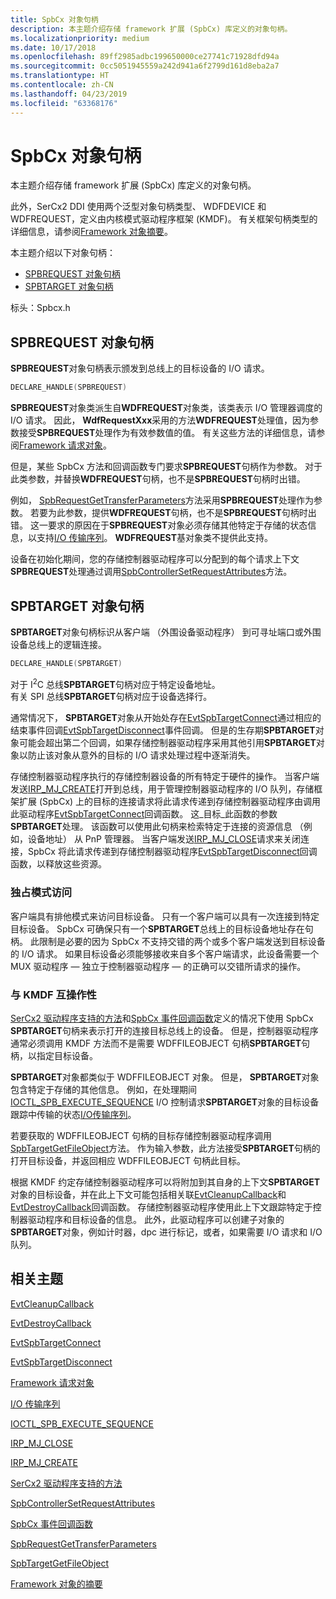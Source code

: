 ```yaml
---
title: SpbCx 对象句柄
description: 本主题介绍存储 framework 扩展 (SpbCx) 库定义的对象句柄。
ms.localizationpriority: medium
ms.date: 10/17/2018
ms.openlocfilehash: 89ff2985adbc199650000ce27741c71928dfd94a
ms.sourcegitcommit: 0cc5051945559a242d941a6f2799d161d8eba2a7
ms.translationtype: HT
ms.contentlocale: zh-CN
ms.lasthandoff: 04/23/2019
ms.locfileid: "63368176"
---
```

# <a name="spbcx-object-handles"></a>SpbCx 对象句柄
本主题介绍存储 framework 扩展 (SpbCx) 库定义的对象句柄。 

此外，SerCx2 DDI 使用两个泛型对象句柄类型、 WDFDEVICE 和 WDFREQUEST，定义由内核模式驱动程序框架 (KMDF)。 有关框架句柄类型的详细信息，请参阅[Framework 对象摘要](https://docs.microsoft.com/windows-hardware/drivers/wdf/summary-of-framework-objects)。

本主题介绍以下对象句柄：

* [SPBREQUEST 对象句柄](#SPBREQUEST)
* [SPBTARGET 对象句柄](#SPBTARGET)

标头：Spbcx.h

##  <a name="spbrequest-object-handle"></a>SPBREQUEST 对象句柄
**SPBREQUEST**对象句柄表示颁发到总线上的目标设备的 I/O 请求。

```cpp
DECLARE_HANDLE(SPBREQUEST)
```

**SPBREQUEST**对象类派生自**WDFREQUEST**对象类，该类表示 I/O 管理器调度的 I/O 请求。 因此， **WdfRequestXxx**采用的方法**WDFREQUEST**处理值，因为参数接受**SPBREQUEST**处理作为有效参数值的值。 有关这些方法的详细信息，请参阅[Framework 请求对象](https://docs.microsoft.com/windows-hardware/drivers/wdf/framework-request-objects)。

但是，某些 SpbCx 方法和回调函数专门要求**SPBREQUEST**句柄作为参数。 对于此类参数，并替换**WDFREQUEST**句柄，也不是**SPBREQUEST**句柄时出错。

例如， [SpbRequestGetTransferParameters](https://msdn.microsoft.com/library/windows/hardware/hh450924)方法采用**SPBREQUEST**处理作为参数。 若要为此参数，提供**WDFREQUEST**句柄，也不是**SPBREQUEST**句柄时出错。 这一要求的原因在于**SPBREQUEST**对象必须存储其他特定于存储的状态信息，以支持[I/O 传输序列](https://docs.microsoft.com/windows-hardware/drivers/spb/i-o-transfer-sequences)。 **WDFREQUEST**基对象类不提供此支持。

设备在初始化期间，您的存储控制器驱动程序可以分配到的每个请求上下文**SPBREQUEST**处理通过调用[SpbControllerSetRequestAttributes](https://msdn.microsoft.com/library/windows/hardware/hh450908)方法。
  
##  <a name="spbtarget-object-handle"></a>SPBTARGET 对象句柄
**SPBTARGET**对象句柄标识从客户端 （外围设备驱动程序） 到可寻址端口或外围设备总线上的逻辑连接。
   
   ```cpp
   DECLARE_HANDLE(SPBTARGET)
   ```
对于 I<sup>2</sup>C 总线**SPBTARGET**句柄对应于特定设备地址。  
有关 SPI 总线**SPBTARGET**句柄对应于设备选择行。

通常情况下， **SPBTARGET**对象从开始处存在[EvtSpbTargetConnect](https://msdn.microsoft.com/library/windows/hardware/hh450818)通过相应的结束事件回调[EvtSpbTargetDisconnect](https://msdn.microsoft.com/library/windows/hardware/hh450820)事件回调。 但是的生存期**SPBTARGET**对象可能会超出第二个回调，如果存储控制器驱动程序采用其他引用**SPBTARGET**对象以防止该对象从意外的目标的 I/O 请求处理过程中逐渐消失。

存储控制器驱动程序执行的存储控制器设备的所有特定于硬件的操作。 当客户端发送[IRP_MJ_CREATE](https://msdn.microsoft.com/library/windows/hardware/ff548630)打开到总线，用于管理控制器驱动程序的 I/O 队列，存储框架扩展 (SpbCx) 上的目标的连接请求将此请求传递到存储控制器驱动程序由调用此驱动程序[EvtSpbTargetConnect](https://msdn.microsoft.com/library/windows/hardware/hh450818)回调函数。 这_目标_此函数的参数**SPBTARGET**处理。 该函数可以使用此句柄来检索特定于连接的资源信息 （例如，设备地址） 从 PnP 管理器。 当客户端发送[IRP_MJ_CLOSE](https://msdn.microsoft.com/library/windows/hardware/ff550720)请求来关闭连接，SpbCx 将此请求传递到存储控制器驱动程序[EvtSpbTargetDisconnect](https://msdn.microsoft.com/library/windows/hardware/hh450820)回调函数，以释放这些资源。

### <a name="exclusive-mode-access"></a>独占模式访问
客户端具有排他模式来访问目标设备。 只有一个客户端可以具有一次连接到特定目标设备。 SpbCx 可确保只有一个**SPBTARGET**总线上的目标设备地址存在句柄。 此限制是必要的因为 SpbCx 不支持交错的两个或多个客户端发送到目标设备的 I/O 请求。 如果目标设备必须能够接收来自多个客户端请求，此设备需要一个 MUX 驱动程序 — 独立于控制器驱动程序 — 的正确可以交错所请求的操作。

### <a name="interoperability-with-kmdf"></a>与 KMDF 互操作性
[SerCx2 驱动程序支持的方法](https://msdn.microsoft.com/library/windows/hardware/dn265323)和[SpbCx 事件回调函数](https://msdn.microsoft.com/library/windows/hardware/hh450911)定义的情况下使用 SpbCx **SPBTARGET**句柄来表示打开的连接目标总线上的设备。 但是，控制器驱动程序通常必须调用 KMDF 方法而不是需要 WDFFILEOBJECT 句柄**SPBTARGET**句柄，以指定目标设备。

**SPBTARGET**对象都类似于 WDFFILEOBJECT 对象。 但是， **SPBTARGET**对象包含特定于存储的其他信息。 例如，在处理期间[IOCTL_SPB_EXECUTE_SEQUENCE](https://msdn.microsoft.com/library/windows/hardware/hh450857) I/O 控制请求**SPBTARGET**对象的目标设备跟踪中传输的状态[I/O传输序列](https://docs.microsoft.com/windows-hardware/drivers/spb/i-o-transfer-sequences)。

若要获取的 WDFFILEOBJECT 句柄的目标存储控制器驱动程序调用[SpbTargetGetFileObject](https://msdn.microsoft.com/library/windows/hardware/hh450927)方法。 作为输入参数，此方法接受**SPBTARGET**句柄的打开目标设备，并返回相应 WDFFILEOBJECT 句柄此目标。

根据 KMDF 约定存储控制器驱动程序可以将附加到其自身的上下文**SPBTARGET**对象的目标设备，并在此上下文可能包括相关联[EvtCleanupCallback](https://msdn.microsoft.com/library/windows/hardware/ff540840)和[EvtDestroyCallback](https://msdn.microsoft.com/library/windows/hardware/ff540841)回调函数。 存储控制器驱动程序使用此上下文跟踪特定于控制器驱动程序和目标设备的信息。 此外，此驱动程序可以创建子对象的**SPBTARGET**对象，例如计时器，dpc 进行标记，或者，如果需要 I/O 请求和 I/O 队列。
 
## <a name="related-topics"></a>相关主题

[EvtCleanupCallback](https://msdn.microsoft.com/library/windows/hardware/ff540840)

[EvtDestroyCallback](https://msdn.microsoft.com/library/windows/hardware/ff540841)

[EvtSpbTargetConnect](https://msdn.microsoft.com/library/windows/hardware/hh450818)

[EvtSpbTargetDisconnect](https://msdn.microsoft.com/library/windows/hardware/hh450820)

[Framework 请求对象](https://docs.microsoft.com/windows-hardware/drivers/wdf/framework-request-objects)

[I/O 传输序列](https://docs.microsoft.com/windows-hardware/drivers/spb/i-o-transfer-sequences)

[IOCTL_SPB_EXECUTE_SEQUENCE](https://msdn.microsoft.com/library/windows/hardware/hh450857)

[IRP_MJ_CLOSE](https://msdn.microsoft.com/library/windows/hardware/ff550720)

[IRP_MJ_CREATE](https://msdn.microsoft.com/library/windows/hardware/ff548630)

[SerCx2 驱动程序支持的方法](https://msdn.microsoft.com/library/windows/hardware/dn265323)

[SpbControllerSetRequestAttributes](https://msdn.microsoft.com/library/windows/hardware/hh450908)

[SpbCx 事件回调函数](https://msdn.microsoft.com/library/windows/hardware/hh450911)

[SpbRequestGetTransferParameters](https://msdn.microsoft.com/library/windows/hardware/hh450924)

[SpbTargetGetFileObject](https://msdn.microsoft.com/library/windows/hardware/hh450927)

[Framework 对象的摘要](https://docs.microsoft.com/windows-hardware/drivers/wdf/summary-of-framework-objects)



